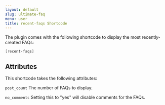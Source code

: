 ```yaml
---
layout: default
slug: ultimate-faq
menu: user
title: recent-faqs Shortcode
---
```

The plugin comes with the following shortcode to display the most recently-created FAQs:

`[recent-faqs]`

## Attributes

This shortcode takes the following attributes:

`post_count` The number of FAQs to display.

`no_comments` Setting this to "yes" will disable comments for the FAQs.